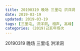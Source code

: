 ```yaml
---
title: 20190319 晚场 三里屯 洪洋洞
date: 2019-03-19
updated: 2019-03-19
tags: [三里屯, 洪洋洞, 相声, 高峰]
categories: (2019)己亥年场次
---
```

20190319 晚场 三里屯 洪洋洞